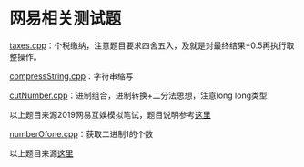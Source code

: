 # 网易相关测试题
[taxes.cpp](https://github.com/Vae1997/Review-Coding/blob/master/Coding/NetEase/taxes.cpp)：个税缴纳，注意题目要求四舍五入，及就是对最终结果+0.5再执行取整操作。

[compressString.cpp](https://github.com/Vae1997/Review-Coding/blob/master/Coding/NetEase/compressString.cpp)：字符串缩写

[cutNumber.cpp](https://github.com/Vae1997/Review-Coding/blob/master/Coding/NetEase/cutNumber.cpp)：进制组合，进制转换+二分法思想，注意long long类型

以上题目来源2019网易互娱模拟笔试，题目说明参考[这里](https://blog.csdn.net/yohjob/article/details/98879039)

[numberOfone.cpp](https://github.com/Vae1997/Review-Coding/blob/master/Coding/NetEase/numberOfone.cpp)：获取二进制1的个数

以上题目来源[这里](https://www.nowcoder.com/test/21025600/summary)
